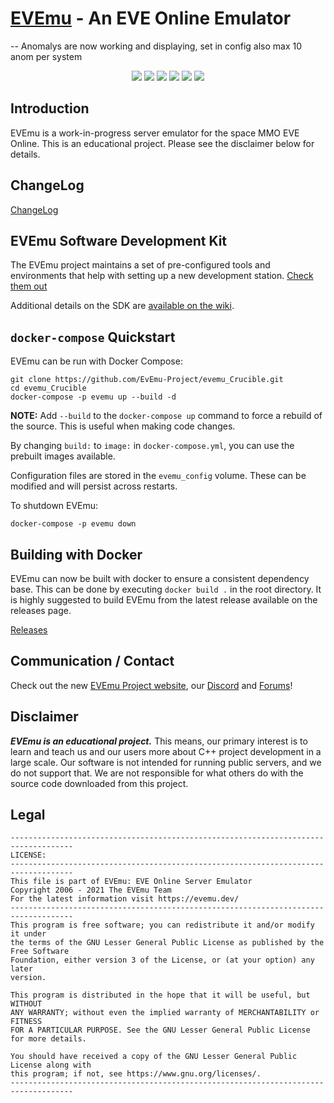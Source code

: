 # [EVEmu](https://evemu.dev) - An EVE Online Emulator
-- Anomalys are now working and displaying, set in config also max 10 anom per system
<p align="center">
	<a href="https://github.com/EvEmu-Project/evemu_Crucible/pulse"><img src="https://img.shields.io/tokei/lines/github/EvEmu-Project/evemu_Crucible" /></a>
	<a href="https://www.codefactor.io/repository/github/evemu-project/evemu_crucible"><img src="https://img.shields.io/codefactor/grade/github/evemu-project/evemu_crucible" /></a>
	<a href="https://github.com/EvEmu-Project/evemu_Crucible/graphs/commit-activity"><img src="https://img.shields.io/github/commit-activity/w/EvEmu-Project/evemu_Crucible" /></a>
	<a href="https://github.com/EvEmu-Project/evemu_Crucible/graphs/contributors"><img src="https://img.shields.io/github/contributors/EvEmu-Project/evemu_Crucible" /></a>
	<a href="https://discord.gg/fTfAREYxbz"><img src="https://img.shields.io/discord/165291219205881856" /></a>
	<a href="https://github.com/EvEmu-Project/evemu_Crucible/issues"><img src="https://img.shields.io/github/issues-raw/EvEmu-Project/evemu_Crucible" /></a>
</p>

## Introduction
EVEmu is a work-in-progress server emulator for the space MMO EVE Online. This is an educational project. Please see the disclaimer below for details.

## ChangeLog
[ChangeLog](doc/ChangeLog.md)

## EVEmu Software Development Kit ##
The EVEmu project maintains a set of pre-configured tools and environments that help with setting up a new development station. [Check them out](https://github.com/EvEmu-Project/EvEmu_SDK)

Additional details on the SDK are [available on the wiki](https://wiki.evemu.dev/wiki/EVEmu-SDK).

## `docker-compose` Quickstart
 EVEmu can be run with Docker Compose:
```
git clone https://github.com/EvEmu-Project/evemu_Crucible.git
cd evemu_Crucible
docker-compose -p evemu up --build -d
```
**NOTE:** Add `--build` to the `docker-compose up` command to force a rebuild of the source. This is useful when making code changes.

By changing `build:` to `image:` in `docker-compose.yml`, you can use the prebuilt images available.

Configuration files are stored in the `evemu_config` volume. These can be modified and will persist across restarts.

To shutdown EVEmu:
```
docker-compose -p evemu down
```

## Building with Docker
 EVEmu can now be built with docker to ensure a consistent dependency base. This can be done by executing `docker build .` in the root directory.
 It is highly suggested to build EVEmu from the latest release available on the releases page.

 [Releases](https://github.com/EvEmu-Project/evemu_Crucible/releases)

## Communication / Contact
 Check out the new [EVEmu Project website](https://evemu.dev), our [Discord](https://discord.gg/fTfAREYxbz) and [Forums](https://forums.evemu.dev)!

## Disclaimer
***EVEmu is an educational project.***
 This means, our primary interest is to learn and teach us
and our users more about C++ project development in a large
scale. Our software is not intended for running public servers,
and we do not support that. We are not responsible for what others
do with the source code downloaded from this project.

## Legal
    ------------------------------------------------------------------------------------
    LICENSE:
    ------------------------------------------------------------------------------------
    This file is part of EVEmu: EVE Online Server Emulator
    Copyright 2006 - 2021 The EVEmu Team
    For the latest information visit https://evemu.dev/
    ------------------------------------------------------------------------------------
    This program is free software; you can redistribute it and/or modify it under
    the terms of the GNU Lesser General Public License as published by the Free Software
    Foundation, either version 3 of the License, or (at your option) any later
    version.

    This program is distributed in the hope that it will be useful, but WITHOUT
    ANY WARRANTY; without even the implied warranty of MERCHANTABILITY or FITNESS
    FOR A PARTICULAR PURPOSE. See the GNU Lesser General Public License for more details.

    You should have received a copy of the GNU Lesser General Public License along with
    this program; if not, see https://www.gnu.org/licenses/.
    ------------------------------------------------------------------------------------

